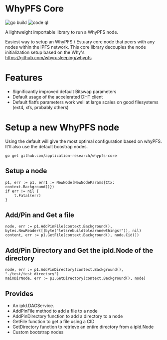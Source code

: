 # WhyPFS Core

![go build](https://github.com/application-research/whypfs-core/actions/workflows/go.yml/badge.svg)
![code ql](https://github.com/application-research/whypfs-core/actions/workflows/codeql.yml/badge.svg)

A lightweight importable library to run a WhyPFS node.

Easiest way to setup an WhyPFS / Estuary core node that peers with any nodes within the IPFS network. This core library decouples the
node initialization setup based on the Why's https://github.com/whyrusleeping/whypfs

# Features
- Significantly improved default Bitswap parameters
- Default usage of the accelerated DHT client
- Default flatfs parameters work well at large scales on good filesystems (ext4, xfs, probably others)


# Setup a new WhyPFS node
Using the default will give the most optimal configuration based on whyPFS. It'll also use the default
boostrap nodes.

```shell
go get github.com/application-research/whypfs-core
```

## Setup a node
```
p1, err := p1, err1 := NewNode(NewNodeParams{Ctx: context.Background()})	
if err != nil {
    t.Fatal(err)
}
```

## Add/Pin and Get a file
```
node, err := p1.AddPinFile(context.Background(), bytes.NewReader([]byte("letsrebuildtolearnnewthings!")), nil)
content, err := p1.GetFile(context.Background(), node.Cid())
```

## Add/Pin Directory and Get the ipld.Node of the directory
```
node, err := p1.AddPinDirectory(context.Background(), "./test/test_directory")
mainDirNode, err := p1.GetDirectory(context.Background(), node)
```

## Provides
- An ipld.DAGService.
- AddPinFile method to add a file to a node
- AddPinDirectory function to add a directory to a node
- GetFile function to get a file using a CID
- GetDirectory function to retrieve an entire directory from a ipld.Node
- Custom bootstrap nodes
